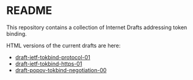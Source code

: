 README
=======

This repository contains a collection of Internet Drafts addressing token binding.

HTML versions of the current drafts are here:

- [draft-ietf-tokbind-protocol-01](http://xml2rfc.ietf.org/cgi-bin/xml2rfc.cgi?modeAsFormat=html/ascii&url=https://raw.githubusercontent.com/TokenBinding/Internet-Drafts/master/draft-ietf-tokbind-protocol-01.xml)
- [draft-ietf-tokbind-https-01](http://xml2rfc.ietf.org/cgi-bin/xml2rfc.cgi?modeAsFormat=html/ascii&url=https://raw.githubusercontent.com/TokenBinding/Internet-Drafts/master/draft-ietf-tokbind-https-01.xml)
- [draft-popov-tokbind-negotiation-00](http://xml2rfc.ietf.org/cgi-bin/xml2rfc.cgi?modeAsFormat=html/ascii&url=https://raw.githubusercontent.com/TokenBinding/Internet-Drafts/master/draft-popov-tokbind-negotiation-00.xml)

